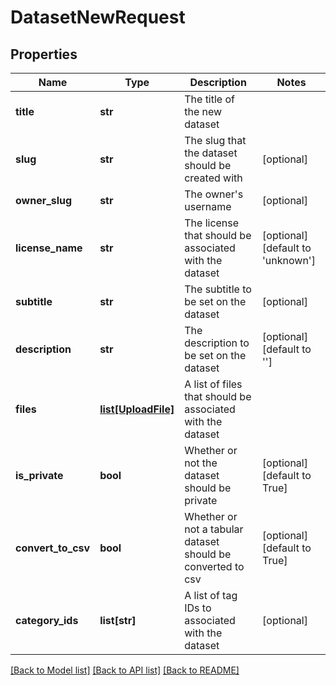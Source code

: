 # DatasetNewRequest

## Properties
Name | Type | Description | Notes
------------ | ------------- | ------------- | -------------
**title** | **str** | The title of the new dataset | 
**slug** | **str** | The slug that the dataset should be created with | [optional] 
**owner_slug** | **str** | The owner&#39;s username | [optional] 
**license_name** | **str** | The license that should be associated with the dataset | [optional] [default to 'unknown']
**subtitle** | **str** | The subtitle to be set on the dataset | [optional] 
**description** | **str** | The description to be set on the dataset | [optional] [default to '']
**files** | [**list[UploadFile]**](UploadFile.md) | A list of files that should be associated with the dataset | 
**is_private** | **bool** | Whether or not the dataset should be private | [optional] [default to True]
**convert_to_csv** | **bool** | Whether or not a tabular dataset should be converted to csv | [optional] [default to True]
**category_ids** | **list[str]** | A list of tag IDs to associated with the dataset | [optional] 

[[Back to Model list]](../README.md#documentation-for-models) [[Back to API list]](../README.md#documentation-for-api-endpoints) [[Back to README]](../README.md)


